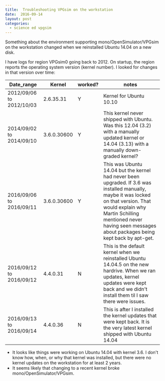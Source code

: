 ```yaml
---
title:  Troubleshooting VPGsim on the workstation
date:  2016-09-14
layout: post
categories:
  - science ed vpgsim
---
```

Something about the environment supporting mono/OpenSimulator/VPGsim on the workstation changed when we reinstalled Ubuntu 14.04 on a new disk.

I have logs for region VPGsim0 going back to 2012. On startup, the region reports the operating system version (kernel number). I looked for changes in that version over time:

| Date_range | Kernel | worked? | notes |
| ---------- | ------ | ------- | ----- |
| 2012/09/06 to 2012/10/03 | 2.6.35.31   | Y | Kernel for Ubuntu 10.10 |
| 2014/09/02 to 2014/09/10 | 3.6.0.30600 | Y | This kernel never shipped with Ubuntu. Was this 12.04 (3.2) with a manually updated kernel or 14.04 (3.13) with a manually down-graded kernel?
| 2016/09/06 to 2016/09/11 | 3.6.0.30600 | Y | This was Ubuntu 14.04 but the kernel had never been upgraded. If 3.6 was installed manually, maybe it was locked on that version. That would explain why Martin Schilling mentioned never having seen messages about packages being kept back by apt-get. |
| 2016/09/12 to 2016/09/12 | 4.4.0.31    | N | This is the default kernel when we reinstalled Ubuntu 14.04.5 on the new hardrive. When we ran updates, kernel updates were kept back and we didn't install them til I saw there were issues. |
| 2016/09/13 to 2016/09/14 | 4.4.0.36    | N | This is after I installed the kernel updates that were kept back. It is the very latest kernel shipped with Ubuntu 14.04 |

  * It looks like things were working on Ubuntu 14.04 with kernel 3.6. I don't know how, when, or why that kernel was installed, but there were no kernel updates on the workstation for at least 2 years.
  * It seems likely that changing to a recent kernel broke mono/OpenSimulator/VPGsim.
